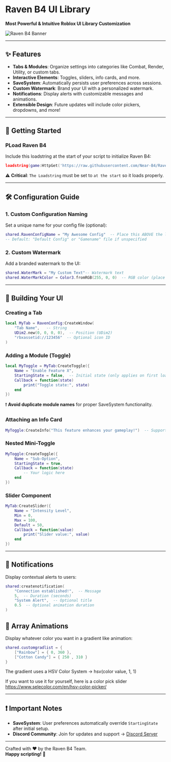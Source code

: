 # Raven B4 UI Library
**Most Powerful & Intuitive Roblox UI Library Customization**  

![Raven B4 Banner](https://github.com/Near-B4/RavenB4/assets/172177784/532ad849-8722-42fa-96af-eb277d6d3110)  

---

## ✨ Features  
- **Tabs & Modules**: Organize settings into categories like Combat, Render, Utility, or custom tabs.  
- **Interactive Elements**: Toggles, sliders, info cards, and more.  
- **SaveSystem**: Automatically persists user preferences across sessions.  
- **Custom Watermark**: Brand your UI with a personalized watermark.  
- **Notifications**: Display alerts with customizable messages and animations.  
- **Extensible Design**: Future updates will include color pickers, dropdowns, and more!  

---

## 🚀 Getting Started  

### **PLoad Raven B4**  
Include this loadstring at the start of your script to initialize Raven B4:  
```lua  
loadstring(game:HttpGet('https://raw.githubusercontent.com/Near-B4/Raven-B4-For-Roblox/main/Raven%20B4%20Loader'))()  
```  
⚠️ **Critical**: `The Loadstring` must be set to `at the start` so it loads properly.  

---

## 🛠️ Configuration Guide  

### **1. Custom Configuration Naming**  
Set a unique name for your config file (optional):  
```lua  
shared.RavenConfigName = "My Awesome Config"  -- Place this ABOVE the loadstring  
-- Default: "Default Config" or "Gamename" file if unspecified  
```  

### **2. Custom Watermark**  
Add a branded watermark to the UI:  
```lua  
shared.WaterMark = "My Custom Text"-- Watermark text  
shared.WaterMarkColor = Color3.fromRGB(255, 0, 0)  -- RGB color (place above loadstring)  
```  

---

## 📂 Building Your UI  

### **Creating a Tab**  
```lua  
local MyTab = RavenConfig:CreateWindow(  
    "Tab Name",   -- String  
    UDim2.new(0, 0, 0, 0),  -- Position (UDim2)  
    "rbxassetid://123456"  -- Optional icon ID  
)  
```  

### **Adding a Module (Toggle)**  
```lua  
local MyToggle = MyTab:CreateToggle({  
    Name = "Enable Feature X",  
    StartingState = false,  -- Initial state (only applies on first load)  
    Callback = function(state)  
        print("Toggle state:", state)  
    end  
})  
```  
❗ **Avoid duplicate module names** for proper SaveSystem functionality.  

### **Attaching an Info Card**  
```lua  
MyToggle:CreateInfo("This feature enhances your gameplay!")  -- Supports multi-line text  
```  

### **Nested Mini-Toggle**  
```lua  
MyToggle:CreateToggle({  
    Name = "Sub-Option",  
    StartingState = true,  
    Callback = function(state)  
        -- Your logic here  
    end  
})  
```  

### **Slider Component**  
```lua  
MyTab:CreateSlider({  
    Name = "Intensity Level",  
    Min = 0,  
    Max = 100,  
    Default = 50,  
    Callback = function(value)  
        print("Slider value:", value)  
    end  
})  
```  

---

## 📢 Notifications  
Display contextual alerts to users:  
```lua  
shared:createnotification(  
    "Connection established!",  -- Message  
    5,  -- Duration (seconds)  
    "System Alert",  -- Optional title  
    0.5  -- Optional animation duration  
)  
```  
## 🎨 Array Animations  
Display whatever color you want in a gradient like animation:

```lua
shared.customgradlist = {
	["Rainbow"] = { 0, 360 },
	["Cotton Candy"] = { 250 , 310 }
}
```
The gradient uses a HSV Color System -> hsv(color value, 1, 1)

If you want to use it for yourself, here is a color pick slider https://www.selecolor.com/en/hsv-color-picker/

---

## ❗ Important Notes  
- **SaveSystem**: User preferences automatically override `StartingState` after initial setup.  
- **Discord Community**: Join for updates and support → [Discord Server](https://discord.com/invite/Df45mgTQrr)

---

Crafted with ❤️ by the Raven B4 Team.  
**Happy scripting!** 🦅
